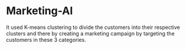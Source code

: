 # Marketing-AI

It used K-means clustering to divide the customers into their respective clusters and there by creating a marketing campaign by targeting the customers in these 3 categories.
